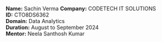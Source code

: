**Name:** Sachin Verma
**Company:** CODETECH IT SOLUTIONS  
**ID:** CTO8DS6362  
**Domain:** Data Analytics  
**Duration:** August to September 2024  
**Mentor:** Neela Santhosh Kumar
